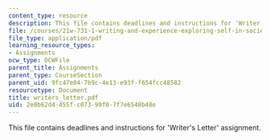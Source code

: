 ```yaml
---
content_type: resource
description: This file contains deadlines and instructions for 'Writer's Letter' assignment.
file: /courses/21w-731-1-writing-and-experience-exploring-self-in-society-spring-2004/2e0b62d4455fc07399f07f7e6548b48e_writers_letter.pdf
file_type: application/pdf
learning_resource_types:
- Assignments
ocw_type: OCWFile
parent_title: Assignments
parent_type: CourseSection
parent_uid: 9fc47e04-7b9c-4e13-e93f-f654fcc48582
resourcetype: Document
title: writers_letter.pdf
uid: 2e0b62d4-455f-c073-99f0-7f7e6548b48e
---
```

This file contains deadlines and instructions for 'Writer's Letter' assignment.


